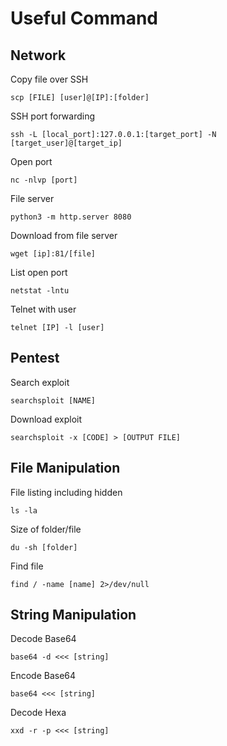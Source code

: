 # Useful Command

## Network

Copy file over SSH

```
scp [FILE] [user]@[IP]:[folder]
```

SSH port forwarding

```
ssh -L [local_port]:127.0.0.1:[target_port] -N [target_user]@[target_ip]
```

Open port

```
nc -nlvp [port]
```

File server

```
python3 -m http.server 8080
```

Download from file server

```
wget [ip]:81/[file]
```

List open port

```
netstat -lntu
```

Telnet with user

```
telnet [IP] -l [user]
```

## Pentest

Search exploit

```
searchsploit [NAME]
```

Download exploit

```
searchsploit -x [CODE] > [OUTPUT FILE]
```

## File Manipulation

File listing including hidden

```
ls -la
```

Size of folder/file

```
du -sh [folder]
```

Find file

```
find / -name [name] 2>/dev/null
```

## String Manipulation

Decode Base64

```
base64 -d <<< [string]
```

Encode Base64

```
base64 <<< [string]
```

Decode Hexa

```
xxd -r -p <<< [string]
```
